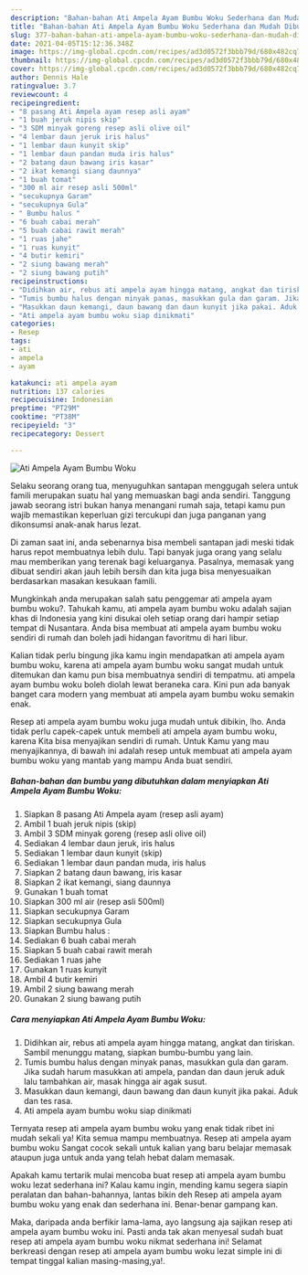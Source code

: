 ```yaml
---
description: "Bahan-bahan Ati Ampela Ayam Bumbu Woku Sederhana dan Mudah Dibuat"
title: "Bahan-bahan Ati Ampela Ayam Bumbu Woku Sederhana dan Mudah Dibuat"
slug: 377-bahan-bahan-ati-ampela-ayam-bumbu-woku-sederhana-dan-mudah-dibuat
date: 2021-04-05T15:12:36.348Z
image: https://img-global.cpcdn.com/recipes/ad3d0572f3bbb79d/680x482cq70/ati-ampela-ayam-bumbu-woku-foto-resep-utama.jpg
thumbnail: https://img-global.cpcdn.com/recipes/ad3d0572f3bbb79d/680x482cq70/ati-ampela-ayam-bumbu-woku-foto-resep-utama.jpg
cover: https://img-global.cpcdn.com/recipes/ad3d0572f3bbb79d/680x482cq70/ati-ampela-ayam-bumbu-woku-foto-resep-utama.jpg
author: Dennis Hale
ratingvalue: 3.7
reviewcount: 4
recipeingredient:
- "8 pasang Ati Ampela ayam resep asli ayam"
- "1 buah jeruk nipis skip"
- "3 SDM minyak goreng resep asli olive oil"
- "4 lembar daun jeruk iris halus"
- "1 lembar daun kunyit skip"
- "1 lembar daun pandan muda iris halus"
- "2 batang daun bawang iris kasar"
- "2 ikat kemangi siang daunnya"
- "1 buah tomat"
- "300 ml air resep asli 500ml"
- "secukupnya Garam"
- "secukupnya Gula"
- " Bumbu halus "
- "6 buah cabai merah"
- "5 buah cabai rawit merah"
- "1 ruas jahe"
- "1 ruas kunyit"
- "4 butir kemiri"
- "2 siung bawang merah"
- "2 siung bawang putih"
recipeinstructions:
- "Didihkan air, rebus ati ampela ayam hingga matang, angkat dan tiriskan. Sambil menunggu matang, siapkan bumbu-bumbu yang lain."
- "Tumis bumbu halus dengan minyak panas, masukkan gula dan garam. Jika sudah harum masukkan ati ampela, pandan dan daun jeruk aduk lalu tambahkan air, masak hingga air agak susut."
- "Masukkan daun kemangi, daun bawang dan daun kunyit jika pakai. Aduk dan tes rasa."
- "Ati ampela ayam bumbu woku siap dinikmati"
categories:
- Resep
tags:
- ati
- ampela
- ayam

katakunci: ati ampela ayam 
nutrition: 137 calories
recipecuisine: Indonesian
preptime: "PT29M"
cooktime: "PT38M"
recipeyield: "3"
recipecategory: Dessert

---
```



![Ati Ampela Ayam Bumbu Woku](https://img-global.cpcdn.com/recipes/ad3d0572f3bbb79d/680x482cq70/ati-ampela-ayam-bumbu-woku-foto-resep-utama.jpg)

Selaku seorang orang tua, menyuguhkan santapan menggugah selera untuk famili merupakan suatu hal yang memuaskan bagi anda sendiri. Tanggung jawab seorang istri bukan hanya menangani rumah saja, tetapi kamu pun wajib memastikan keperluan gizi tercukupi dan juga panganan yang dikonsumsi anak-anak harus lezat.

Di zaman  saat ini, anda sebenarnya bisa membeli santapan jadi meski tidak harus repot membuatnya lebih dulu. Tapi banyak juga orang yang selalu mau memberikan yang terenak bagi keluarganya. Pasalnya, memasak yang dibuat sendiri akan jauh lebih bersih dan kita juga bisa menyesuaikan berdasarkan masakan kesukaan famili. 



Mungkinkah anda merupakan salah satu penggemar ati ampela ayam bumbu woku?. Tahukah kamu, ati ampela ayam bumbu woku adalah sajian khas di Indonesia yang kini disukai oleh setiap orang dari hampir setiap tempat di Nusantara. Anda bisa membuat ati ampela ayam bumbu woku sendiri di rumah dan boleh jadi hidangan favoritmu di hari libur.

Kalian tidak perlu bingung jika kamu ingin mendapatkan ati ampela ayam bumbu woku, karena ati ampela ayam bumbu woku sangat mudah untuk ditemukan dan kamu pun bisa membuatnya sendiri di tempatmu. ati ampela ayam bumbu woku boleh diolah lewat beraneka cara. Kini pun ada banyak banget cara modern yang membuat ati ampela ayam bumbu woku semakin enak.

Resep ati ampela ayam bumbu woku juga mudah untuk dibikin, lho. Anda tidak perlu capek-capek untuk membeli ati ampela ayam bumbu woku, karena Kita bisa menyajikan sendiri di rumah. Untuk Kamu yang mau menyajikannya, di bawah ini adalah resep untuk membuat ati ampela ayam bumbu woku yang mantab yang mampu Anda buat sendiri.

<!--inarticleads1-->

##### Bahan-bahan dan bumbu yang dibutuhkan dalam menyiapkan Ati Ampela Ayam Bumbu Woku:

1. Siapkan 8 pasang Ati Ampela ayam (resep asli ayam)
1. Ambil 1 buah jeruk nipis (skip)
1. Ambil 3 SDM minyak goreng (resep asli olive oil)
1. Sediakan 4 lembar daun jeruk, iris halus
1. Sediakan 1 lembar daun kunyit (skip)
1. Sediakan 1 lembar daun pandan muda, iris halus
1. Siapkan 2 batang daun bawang, iris kasar
1. Siapkan 2 ikat kemangi, siang daunnya
1. Gunakan 1 buah tomat
1. Siapkan 300 ml air (resep asli 500ml)
1. Siapkan secukupnya Garam
1. Siapkan secukupnya Gula
1. Siapkan  Bumbu halus :
1. Sediakan 6 buah cabai merah
1. Siapkan 5 buah cabai rawit merah
1. Sediakan 1 ruas jahe
1. Gunakan 1 ruas kunyit
1. Ambil 4 butir kemiri
1. Ambil 2 siung bawang merah
1. Gunakan 2 siung bawang putih




<!--inarticleads2-->

##### Cara menyiapkan Ati Ampela Ayam Bumbu Woku:

1. Didihkan air, rebus ati ampela ayam hingga matang, angkat dan tiriskan. Sambil menunggu matang, siapkan bumbu-bumbu yang lain.
1. Tumis bumbu halus dengan minyak panas, masukkan gula dan garam. Jika sudah harum masukkan ati ampela, pandan dan daun jeruk aduk lalu tambahkan air, masak hingga air agak susut.
1. Masukkan daun kemangi, daun bawang dan daun kunyit jika pakai. Aduk dan tes rasa.
1. Ati ampela ayam bumbu woku siap dinikmati




Ternyata resep ati ampela ayam bumbu woku yang enak tidak ribet ini mudah sekali ya! Kita semua mampu membuatnya. Resep ati ampela ayam bumbu woku Sangat cocok sekali untuk kalian yang baru belajar memasak ataupun juga untuk anda yang telah hebat dalam memasak.

Apakah kamu tertarik mulai mencoba buat resep ati ampela ayam bumbu woku lezat sederhana ini? Kalau kamu ingin, mending kamu segera siapin peralatan dan bahan-bahannya, lantas bikin deh Resep ati ampela ayam bumbu woku yang enak dan sederhana ini. Benar-benar gampang kan. 

Maka, daripada anda berfikir lama-lama, ayo langsung aja sajikan resep ati ampela ayam bumbu woku ini. Pasti anda tak akan menyesal sudah buat resep ati ampela ayam bumbu woku nikmat sederhana ini! Selamat berkreasi dengan resep ati ampela ayam bumbu woku lezat simple ini di tempat tinggal kalian masing-masing,ya!.

